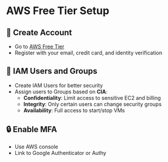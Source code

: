 # AWS Free Tier Setup

## 📌 Create Account
- Go to [AWS Free Tier](https://aws.amazon.com/free)
- Register with your email, credit card, and identity verification

## 👤 IAM Users and Groups
- Create IAM Users for better security
- Assign users to Groups based on **CIA**:
  - **Confidentiality**: Limit access to sensitive EC2 and billing
  - **Integrity**: Only certain users can change security groups
  - **Availability**: Full access to start/stop VMs

## 🔒 Enable MFA
- Use AWS console
- Link to Google Authenticator or Authy
